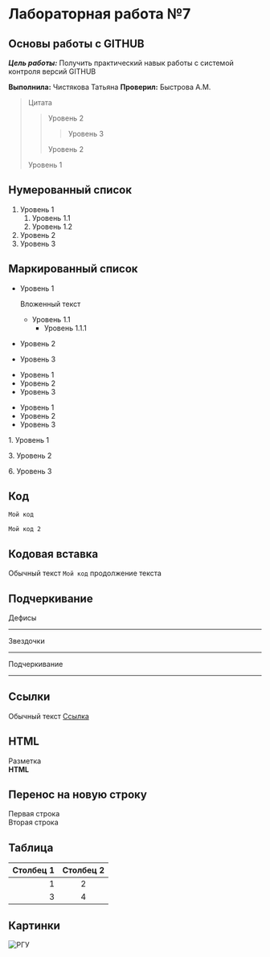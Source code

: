 # Лабораторная работа №7

## Основы работы с GITHUB

***Цель работы:*** Получить практический навык работы с системой контроля версий GITHUB

**Выполнила:** Чистякова Татьяна
**Проверил:** Быстрова А.М.

>Цитата
>> Уровень 2
>>> Уровень 3
>>
>> Уровень 2
>
> Уровень 1

## Нумерованный список

1. Уровень 1
   1. Уровень 1.1
   2. Уровень 1.2
3. Уровень 2
4. Уровень 3

## Маркированный список

* Уровень 1

   Вложенный текст
   * Уровень 1.1
      * Уровень 1.1.1
* Уровень 2
* Уровень 3

+ Уровень 1
+ Уровень 2
+ Уровень 3

- Уровень 1
- Уровень 2
- Уровень 3

1\. Уровень 1

3\. Уровень 2

6\. Уровень 3

## Код

```javascript
Мой код
```


    Мой код 2

## Кодовая вставка

Обычный текст `Мой код` продолжение текста

## Подчеркивание

Дефисы

---

Звездочки

***

Подчеркивание

___

## Ссылки

Обычный текст [Ссылка](http://google.com "Сайт гугл")

## HTML

<p> Разметка <br/><b>HTML </b></p>

## Перенос на новую строку

Первая строка  
Вторая строка

## Таблица

|Столбец 1   |Столбец 2    |
|------------:|:-------------:|
|1           |2            |
|           3|            4|

## Картинки

![РГУ](https://www.rsu.edu.ru/wp-content/uploads/2018/09/t2Axp6PA-Zg-1.jpg)

